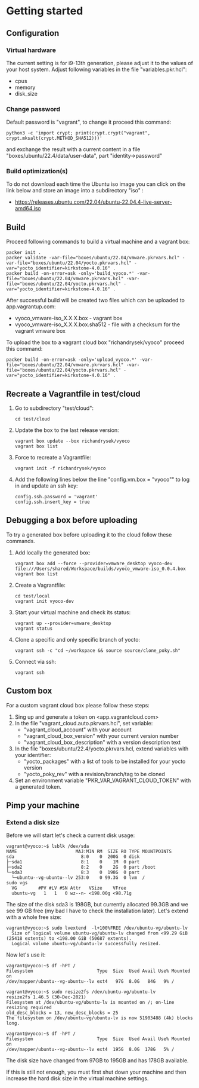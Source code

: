 # Getting started

## Configuration

### Virtual hardware

The current setting is for i9-13th generation, please adjust it to the values
of your host system. Adjust following variables in the file "variables.pkr.hcl":

* cpus
* memory
* disk_size

### Change password

Default password is "vagrant", to change it proceed this command:

```shell
python3 -c 'import crypt; print(crypt.crypt("vagrant", crypt.mksalt(crypt.METHOD_SHA512)))'
```

and exchange the result with a current content in a file
"boxes/ubuntu/22.4/data/user-data", part "identity->password"

### Build optimization(s)

To do not download each time the Ubuntu iso image you can click on the link
below and store an image into a subdirectory "iso" :

* <https://releases.ubuntu.com/22.04/ubuntu-22.04.4-live-server-amd64.iso>

## Build

Proceed following commands to build a virtual machine and a vagrant box:

```shell
packer init .
packer validate -var-file="boxes/ubuntu/22.04/vmware.pkrvars.hcl" -var-file="boxes/ubuntu/22.04/yocto.pkrvars.hcl" -var="yocto_identifier=kirkstone-4.0.16" .
packer build -on-error=ask -only='build_vyoco.*' -var-file="boxes/ubuntu/22.04/vmware.pkrvars.hcl" -var-file="boxes/ubuntu/22.04/yocto.pkrvars.hcl" -var="yocto_identifier=kirkstone-4.0.16" .
```

After successful build will be created two files which can be uploaded
to app.vagrantup.com:

* vyoco_vmware-iso_X.X.X.box - vagrant box
* vyoco_vmware-iso_X.X.X.box.sha512 - file with a checksum for the vagrant vmware box

To upload the box to a vagrant cloud box "richandrysek/vyoco" proceed this command:

```shell
packer build -on-error=ask -only='upload_vyoco.*' -var-file="boxes/ubuntu/22.04/vmware.pkrvars.hcl" -var-file="boxes/ubuntu/22.04/yocto.pkrvars.hcl" -var="yocto_identifier=kirkstone-4.0.16" .
```

## Recreate a Vagrantfile in test/cloud

1) Go to subdirectory "test/cloud":

    ```shell
    cd test/cloud
    ```

2) Update the box to the last release version:

    ```shell
    vagrant box update --box richandrysek/vyoco
    vagrant box list
    ```

3) Force to recreate a Vagrantfile:

    ```shell
    vagrant init -f richandrysek/vyoco
    ```

4) Add the following lines below the line "config.vm.box = "vyoco"" to log in and update an ssh key:

    ```text
    config.ssh.password = 'vagrant'
    config.ssh.insert_key = true
    ```

## Debugging a box before uploading

To try a generated box before uploading it to the cloud follow these commands.

1) Add locally the generated box:

    ```shell
    vagrant box add --force --provider=vmware_desktop vyoco-dev file:///Users/shared/Workspace/builds/vyoco_vmware-iso_0.0.4.box
    vagrant box list
    ```

2) Create a Vagrantfile:

    ```shell
    cd test/local
    vagrant init vyoco-dev
    ```

3) Start your virtual machine and check its status:

    ```shell
    vagrant up --provider=vmware_desktop
    vagrant status
    ```

4) Clone a specific and only specific branch of yocto:

    ```shell
    vagrant ssh -c "cd ~/workspace && source source/clone_poky.sh"
    ```

5) Connect via ssh:

    ```shell
    vagrant ssh
    ```

## Custom box

For a custom vagrant cloud box please follow these steps:

1) Sing up and generate a token on <app.vagrantcloud.com>
2) In the file "vagrant_cloud.auto.pkrvars.hcl", set variable:
    * "vagrant_cloud_account" with your account
    * "vagrant_cloud_box_version" with your current version number
    * "vagrant_cloud_box_description" with a version description text
3) In the file "boxes/ubuntu/22.4/yocto.pkrvars.hcl, extend variables with your identifier:
    * "yocto_packages" with a list of tools to be installed for your yocto version
    * "yocto_poky_rev" with a revision/branch/tag to be cloned
4) Set an environment variable "PKR_VAR_VAGRANT_CLOUD_TOKEN" with a generated token.

## Pimp your machine

### Extend a disk size

Before we will start let's check a current disk usage:

```shell
vagrant@vyoco:~$ lsblk /dev/sda
NAME                      MAJ:MIN RM  SIZE RO TYPE MOUNTPOINTS
sda                         8:0    0  200G  0 disk
├─sda1                      8:1    0    1M  0 part
├─sda2                      8:2    0    2G  0 part /boot
└─sda3                      8:3    0  198G  0 part
  └─ubuntu--vg-ubuntu--lv 253:0    0 99.3G  0 lvm  /
sudo vgs
  VG        #PV #LV #SN Attr   VSize    VFree  
  ubuntu-vg   1   1   0 wz--n- <198.00g <98.71g
```

The size of the disk sda3 is 198GB, but currently allocated 99.3GB and we see
99 GB free (my bad I have to check the installation later). Let's extend with
a whole free size:

```shell
vagrant@vyoco:~$ sudo lvextend  -l+100%FREE /dev/ubuntu-vg/ubuntu-lv
  Size of logical volume ubuntu-vg/ubuntu-lv changed from <99.29 GiB (25418 extents) to <198.00 GiB (50687 extents).
  Logical volume ubuntu-vg/ubuntu-lv successfully resized.
```

Now let's use it:

```shell
vagrant@vyoco:~$ df -hPT /
Filesystem                        Type  Size  Used Avail Use% Mounted on
/dev/mapper/ubuntu--vg-ubuntu--lv ext4   97G  8.0G   84G   9% /

vagrant@vyoco:~$ sudo resize2fs /dev/ubuntu-vg/ubuntu-lv
resize2fs 1.46.5 (30-Dec-2021)
Filesystem at /dev/ubuntu-vg/ubuntu-lv is mounted on /; on-line resizing required
old_desc_blocks = 13, new_desc_blocks = 25
The filesystem on /dev/ubuntu-vg/ubuntu-lv is now 51903488 (4k) blocks long.

vagrant@vyoco:~$ df -hPT /
Filesystem                        Type  Size  Used Avail Use% Mounted on
/dev/mapper/ubuntu--vg-ubuntu--lv ext4  195G  8.0G  178G   5% /
```

The disk size have changed from 97GB to 195GB and has 178GB available.

If this is still not enough, you must first shut down your machine
and then increase the hard disk size in the virtual machine settings.

